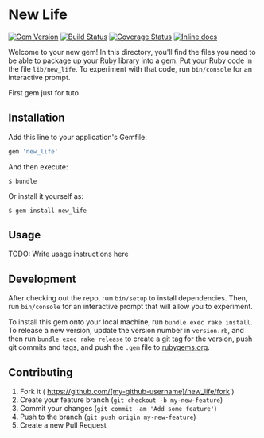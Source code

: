 # New Life

[![Gem Version](https://badge.fury.io/rb/new_life.svg)](http://badge.fury.io/rb/new_life)
[![Build Status](https://travis-ci.org/Acharkizakaria/new_life.svg?branch=master)](https://travis-ci.org/Acharkizakaria/new_life)
[![Coverage Status](https://coveralls.io/repos/Acharkizakaria/new_life/badge.svg)](https://coveralls.io/r/Acharkizakaria/new_life)
[![Inline docs](http://inch-ci.org/github/Acharkizakaria/new_life.svg?branch=master)](http://inch-ci.org/github/Acharkizakaria/new_life)

Welcome to your new gem! In this directory, you'll find the files you need to be able to package up your Ruby library into a gem. Put your Ruby code in the file `lib/new_life`. To experiment with that code, run `bin/console` for an interactive prompt.

First gem just for tuto

## Installation

Add this line to your application's Gemfile:

```ruby
gem 'new_life'
```

And then execute:

    $ bundle

Or install it yourself as:

    $ gem install new_life

## Usage

TODO: Write usage instructions here

## Development

After checking out the repo, run `bin/setup` to install dependencies. Then, run `bin/console` for an interactive prompt that will allow you to experiment. 

To install this gem onto your local machine, run `bundle exec rake install`. To release a new version, update the version number in `version.rb`, and then run `bundle exec rake release` to create a git tag for the version, push git commits and tags, and push the `.gem` file to [rubygems.org](https://rubygems.org).

## Contributing

1. Fork it ( https://github.com/[my-github-username]/new_life/fork )
2. Create your feature branch (`git checkout -b my-new-feature`)
3. Commit your changes (`git commit -am 'Add some feature'`)
4. Push to the branch (`git push origin my-new-feature`)
5. Create a new Pull Request
